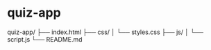 # quiz-app
quiz-app/
├── index.html
├── css/
│   └── styles.css
├── js/
│   └── script.js
└── README.md
